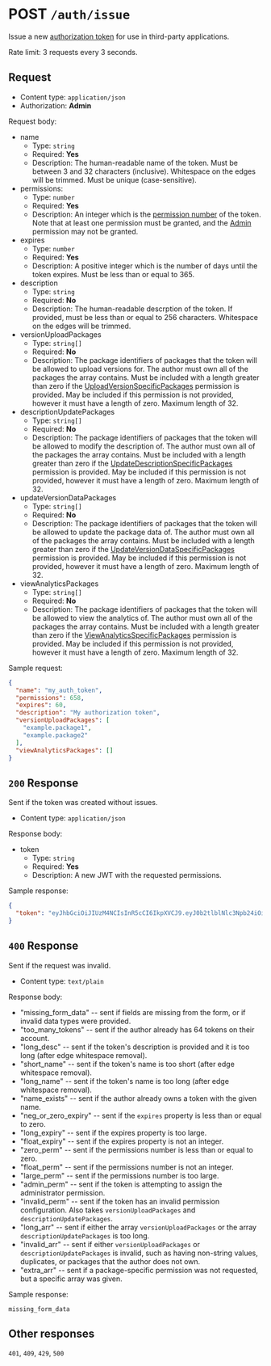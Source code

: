 # POST `/auth/issue`

Issue a new [authorization token](xpkg-developers/authorization-tokens) for use in third-party applications.

Rate limit: 3 requests every 3 seconds.

## Request

- Content type: `application/json`
- Authorization: **Admin**

Request body:

- name
  - Type: `string`
  - Required: **Yes**
  - Description: The human-readable name of the token. Must be between 3 and 32 characters (inclusive). Whitespace on the edges will be trimmed. Must be unique (case-sensitive).
- permissions:
  - Type: `number`
  - Required: **Yes**
  - Description: An integer which is the [permission number](xpkg-developers/authorization-tokens#permission-number) of the token. Note that at least one permission must be granted, and the [Admin](xpkg-developers/authorization-tokens#admin) permission may not be granted.
- expires
  - Type: `number`
  - Required: **Yes**
  - Description: A positive integer which is the number of days until the token expires. Must be less than or equal to 365.
- description
  - Type: `string`
  - Required: **No**
  - Description: The human-readable descrption of the token. If provided, must be less than or equal to 256 characters. Whitespace on the edges will be trimmed.
- versionUploadPackages
  - Type: `string[]`
  - Required: **No**
  - Description: The package identifiers of packages that the token will be allowed to upload versions for. The author must own all of the packages the array contains. Must be included with a length greater than zero if the [UploadVersionSpecificPackages](package-developers/api-tokens#UploadVersionSpecificPackages) permission is provided. May be included if this permission is not provided, however it must have a length of zero. Maximum length of 32.
- descriptionUpdatePackages
  - Type: `string[]`
  - Required: **No**
  - Description: The package identifiers of packages that the token will be allowed to modify the description of. The author must own all of the packages the array contains. Must be included with a length greater than zero if the [UpdateDescriptionSpecificPackages](package-developers/api-tokens#UpdateDescriptionSpecificPackages) permission is provided. May be included if this permission is not provided, however it must have a length of zero. Maximum length of 32.
- updateVersionDataPackages
  - Type: `string[]`
  - Required: **No**
  - Description: The package identifiers of packages that the token will be allowed to update the package data of. The author must own all of the packages the array contains. Must be included with a length greater than zero if the [UpdateVersionDataSpecificPackages](package-developers/api-tokens#UpdateVersionDataSpecificPackages) permission is provided. May be included if this permission is not provided, however it must have a length of zero. Maximum length of 32.
- viewAnalyticsPackages
  - Type: `string[]`
  - Required: **No**
  - Description: The package identifiers of packages that the token will be allowed to view the analytics of. The author must own all of the packages the array contains. Must be included with a length greater than zero if the [ViewAnalyticsSpecificPackages](package-developers/api-tokens#ViewAnalyticsSpecificPackages) permission is provided. May be included if this permission is not provided, however it must have a length of zero. Maximum length of 32.

Sample request:

```json
{
  "name": "my_auth_token",
  "permissions": 658,
  "expires": 60,
  "description": "My authorization token",
  "versionUploadPackages": [
    "example.package1",
    "example.package2"
  ],
  "viewAnalyticsPackages": []
}
```

## `200` Response

Sent if the token was created without issues.

- Content type: `application/json`

Response body:

- token
  - Type: `string`
  - Required: **Yes**
  - Description: A new JWT with the requested permissions.

Sample response:

```json
{
  "token": "eyJhbGciOiJIUzM4NCIsInR5cCI6IkpXVCJ9.eyJ0b2tlblNlc3Npb24iOiJ0NUZRRGxuUFIxd1pxZ2h5cTY3SGoiLCJzZXNzaW9uIjoiVlU2enlyTXpROFRJMkRJbXh6dWVCIiwiYXV0aG9ySWQiOiJHUGV3NUM0TTE2ODg3MTI5NzIiLCJwZXJtaXNzaW9ucyI6NjU4LCJkZXNjcmlwdGlvblVwZGF0ZVBhY2thZ2VzIjpbXSwidmVyc2lvblVwbG9hZFBhY2thZ2VzIjpbImV4YW1wbGUucGFja2FnZTEiLCJleGFtcGxlLnBhY2thZ2UyIl0sImlhdCI6MTY4OTIyODAwOSwiZXhwIjoxNjk0NDEyMDA5fQ.y9SDf9pZRJ2ZM3PHsHd9WR_-Gw3nbeRg1whiNoG-8zOu-RBe8BZ8VK0D0hStjpkG"
}
```

## `400` Response

Sent if the request was invalid.

- Content type: `text/plain`

Response body:

- "missing_form_data" -- sent if fields are missing from the form, or if invalid data types were provided.
- "too_many_tokens" -- sent if the author already has 64 tokens on their account.
- "long_desc" -- sent if the token's description is provided and it is too long (after edge whitespace removal).
- "short_name" -- sent if the token's name is too short (after edge whitespace removal).
- "long_name" -- sent if the token's name is too long (after edge whitespace removal).
- "name_exists" -- sent if the author already owns a token with the given name.
- "neg_or_zero_expiry" -- sent if the `expires` property is less than or equal to zero.
- "long_expiry" -- sent if the expires property is too large.
- "float_expiry" -- sent if the expires property is not an integer.
- "zero_perm" -- sent if the permissions number is less than or equal to zero.
- "float_perm" -- sent if the permissions number is not an integer.
- "large_perm" -- sent if the permissions number is too large.
- "admin_perm" -- sent if the token is attempting to assign the administrator permission.
- "invalid_perm" -- sent if the token has an invalid permission configuration. Also takes `versionUploadPackages` and `descriptionUpdatePackages`.
- "long_arr" -- sent if either the array `versionUploadPackages` or the array `descriptionUpdatePackages` is too long.
- "invalid_arr" -- sent if either `versionUploadPackages` or `descriptionUpdatePackages` is invalid, such as having non-string values, duplicates, or packages that the author does not own.
- "extra_arr" -- sent if a package-specific permission was not requested, but a specific array was given.

Sample response:

```text
missing_form_data
```

## Other responses

`401`, `409`, `429`, `500`